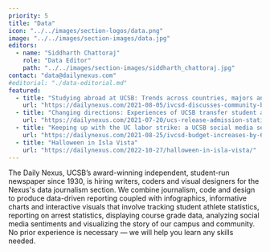 ```yaml
---
priority: 5
title: "Data"
icon: "../../images/section-logos/data.png"
image: "../../images/section-images/data.jpg"
editors:
  - name: "Siddharth Chattoraj"
    role: "Data Editor"
    path: "../../images/section-images/siddharth_chattoraj.jpg"
contact: "data@dailynexus.com"
#editorial: "./data-editorial.md"
featured:
  - title: "Studying abroad at UCSB: Trends across countries, majors and a pandemic"
    url: "https://dailynexus.com/2021-08-05/ivcsd-discusses-community-based-policing-for-isla-vista/"
  - title: "Changing directions: Experiences of UCSB transfer student athletes"
    url: "https://dailynexus.com/2021-07-20/ucs-release-admission-statistics-for-incoming-class/"
  - title: "Keeping up with the UC labor strike: a UCSB social media sentiment analysis"
    url: "https://dailynexus.com/2021-08-25/ivcsd-budget-increases-by-6-in-new-fiscal-year/"
  - title: "Halloween in Isla Vista"
    url: "https://dailynexus.com/2022-10-27/halloween-in-isla-vista/"
---
```

The Daily Nexus, UCSB’s award-winning independent, student-run newspaper since 1930, is hiring writers, coders and visual designers for the Nexus's data journalism section. We combine journalism, code and design to produce data-driven reporting coupled with infographics, informative charts and interactive visuals that involve tracking student athlete statistics, reporting on arrest statistics, displaying course grade data, analyzing social media sentiments and visualizing the story of our campus and community. No prior experience is necessary — we will help you learn any skills needed.